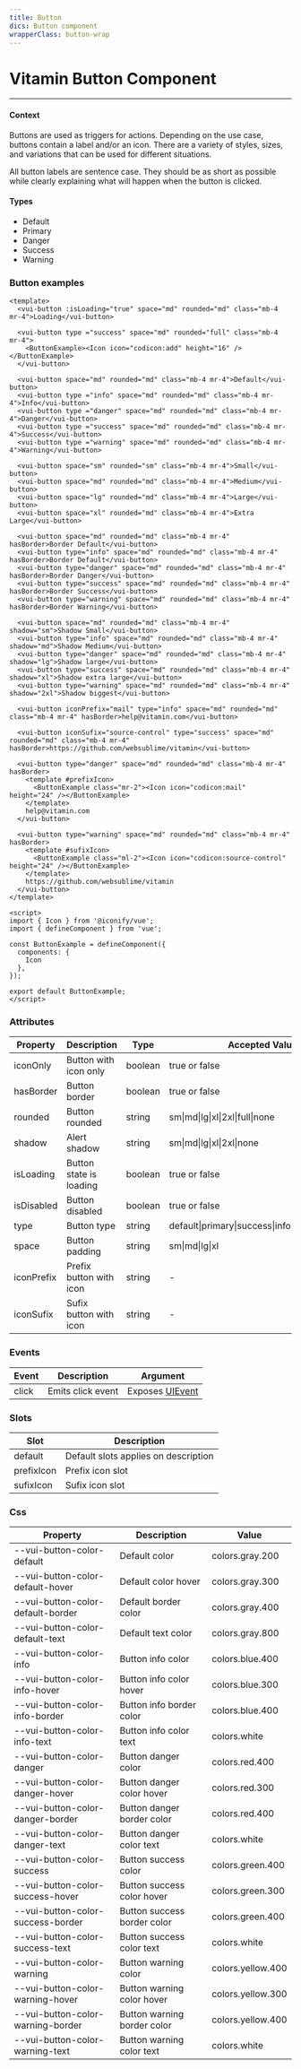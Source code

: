 ```yaml
---
title: Button
dics: Button component
wrapperClass: button-wrap
---
```


# Vitamin Button Component
----

<div class="my-8">
  <h4 class="text-lg mb-4">Context</h4>
  <p class="text-gray-700 dark:text-gray-100 mb-4">Buttons are used as triggers for actions. Depending on the use case, buttons contain a label and/or an icon. There are a variety of styles, sizes, and variations that can be used for different situations.</p>

  <p class="text-gray-700 dark:text-gray-100 mb-4">All button labels are sentence case. They should be as short as possible while clearly explaining what will happen when the button is clicked.</p>
  <h4 class="text-lg my-4">Types</h4>
  <ul class="list-inside list-disc rounded-xl overflow-hidden bg-gradient-to-r from-purple-50 to-purple-100 p-10">
    <li class="text-green-400">Default</li>
    <li class="text-blue-400">Primary</li>
    <li class="text-red-400">Danger</li>
    <li class="text-green-400">Success</li>
    <li class="text-yellow-400">Warning</li>
  </ul>
</div>

### Button examples

```vue demo
<template>
  <vui-button :isLoading="true" space="md" rounded="md" class="mb-4 mr-4">Loading</vui-button>

  <vui-button type ="success" space="md" rounded="full" class="mb-4 mr-4">
    <ButtonExample><Icon icon="codicon:add" height="16" /></ButtonExample>
  </vui-button>

  <vui-button space="md" rounded="md" class="mb-4 mr-4">Default</vui-button>
  <vui-button type ="info" space="md" rounded="md" class="mb-4 mr-4">Info</vui-button>
  <vui-button type ="danger" space="md" rounded="md" class="mb-4 mr-4">Danger</vui-button>
  <vui-button type ="success" space="md" rounded="md" class="mb-4 mr-4">Success</vui-button>
  <vui-button type ="warning" space="md" rounded="md" class="mb-4 mr-4">Warning</vui-button>

  <vui-button space="sm" rounded="sm" class="mb-4 mr-4">Small</vui-button>
  <vui-button space="md" rounded="md" class="mb-4 mr-4">Medium</vui-button>
  <vui-button space="lg" rounded="md" class="mb-4 mr-4">Large</vui-button>
  <vui-button space="xl" rounded="md" class="mb-4 mr-4">Extra Large</vui-button>

  <vui-button space="md" rounded="md" class="mb-4 mr-4" hasBorder>Border Default</vui-button>
  <vui-button type="info" space="md" rounded="md" class="mb-4 mr-4" hasBorder>Border Default</vui-button>
  <vui-button type="danger" space="md" rounded="md" class="mb-4 mr-4" hasBorder>Border Danger</vui-button>
  <vui-button type="success" space="md" rounded="md" class="mb-4 mr-4" hasBorder>Border Success</vui-button>
  <vui-button type="warning" space="md" rounded="md" class="mb-4 mr-4" hasBorder>Border Warning</vui-button>

  <vui-button space="md" rounded="md" class="mb-4 mr-4" shadow="sm">Shadow Small</vui-button>
  <vui-button type="info" space="md" rounded="md" class="mb-4 mr-4" shadow="md">Shadow Medium</vui-button>
  <vui-button type="danger" space="md" rounded="md" class="mb-4 mr-4" shadow="lg">Shadow large</vui-button>
  <vui-button type="success" space="md" rounded="md" class="mb-4 mr-4" shadow="xl">Shadow extra large</vui-button>
  <vui-button type="warning" space="md" rounded="md" class="mb-4 mr-4" shadow="2xl">Shadow biggest</vui-button>

  <vui-button iconPrefix="mail" type="info" space="md" rounded="md" class="mb-4 mr-4" hasBorder>help@vitamin.com</vui-button>

  <vui-button iconSufix="source-control" type="success" space="md" rounded="md" class="mb-4 mr-4" hasBorder>https://github.com/websublime/vitamin</vui-button>

  <vui-button type="danger" space="md" rounded="md" class="mb-4 mr-4" hasBorder>
    <template #prefixIcon>
      <ButtonExample class="mr-2"><Icon icon="codicon:mail" height="24" /></ButtonExample>
    </template>
    help@vitamin.com
  </vui-button>

  <vui-button type="warning" space="md" rounded="md" class="mb-4 mr-4" hasBorder>
    <template #sufixIcon>
      <ButtonExample class="ml-2"><Icon icon="codicon:source-control" height="24" /></ButtonExample>
    </template>
    https://github.com/websublime/vitamin
  </vui-button>
</template>

<script>
import { Icon } from '@iconify/vue';
import { defineComponent } from 'vue';

const ButtonExample = defineComponent({
  components: {
    Icon
  },
});

export default ButtonExample;
</script>
```

### Attributes

<div class="dark:bg-gray-900 bg-white shadow-md rounded my-6">
  <table class="min-w-max w-full table-auto">
    <thead>
      <tr class="dark:bg-gray-700 dark:text-gray-300 bg-gray-200 text-gray-600 uppercase text-sm leading-normal">
        <th class="py-3 px-6 text-left">Property</th>
        <th class="py-3 px-6 text-left">Description</th>
        <th class="py-3 px-6 text-center">Type</th>
        <th class="py-3 px-6 text-center">Accepted Values</th>
        <th class="py-3 px-6 text-center">Default</th>
      </tr>
    </thead>
    <tbody class="dark:text-gray-300 text-gray-600 text-sm font-light">
      <tr class="border-b border-gray-200 dark:bg-gray-600 dark:hover:bg-gray-800 bg-gray-50 hover:bg-gray-100">
        <td class="py-3 px-6 text-left whitespace-nowrap">iconOnly</td>
        <td class="py-3 px-6 text-left whitespace-nowrap">Button with icon only</td>
        <td class="py-3 px-6 text-center whitespace-nowrap">boolean</td>
        <td class="py-3 px-6 text-center whitespace-nowrap">true or false</td>
        <td class="py-3 px-6 text-center whitespace-nowrap">false</td>
      </tr>
      <tr class="border-b border-gray-200 dark:hover:bg-gray-800 hover:bg-gray-100">
        <td class="py-3 px-6 text-left whitespace-nowrap">hasBorder</td>
        <td class="py-3 px-6 text-left whitespace-nowrap">Button border</td>
        <td class="py-3 px-6 text-center whitespace-nowrap">boolean</td>
        <td class="py-3 px-6 text-center whitespace-nowrap">true or false</td>
        <td class="py-3 px-6 text-center whitespace-nowrap">false</td>
      </tr>
      <tr class="border-b border-gray-200 dark:bg-gray-600 dark:hover:bg-gray-800 bg-gray-50 hover:bg-gray-100">
        <td class="py-3 px-6 text-left whitespace-nowrap">rounded</td>
        <td class="py-3 px-6 text-left whitespace-nowrap">Button rounded</td>
        <td class="py-3 px-6 text-center whitespace-nowrap">string</td>
        <td class="py-3 px-6 text-center whitespace-nowrap">sm|md|lg|xl|2xl|full|none</td>
        <td class="py-3 px-6 text-center whitespace-nowrap">none</td>
      </tr>
      <tr class="border-b border-gray-200 dark:hover:bg-gray-800 hover:bg-gray-100">
        <td class="py-3 px-6 text-left whitespace-nowrap">shadow</td>
        <td class="py-3 px-6 text-left whitespace-nowrap">Alert shadow</td>
        <td class="py-3 px-6 text-center whitespace-nowrap">string</td>
        <td class="py-3 px-6 text-center whitespace-nowrap">sm|md|lg|xl|2xl|none</td>
        <td class="py-3 px-6 text-center whitespace-nowrap">none</td>
      </tr>
      <tr class="border-b border-gray-200 dark:bg-gray-600 dark:hover:bg-gray-800 bg-gray-50 hover:bg-gray-100">
        <td class="py-3 px-6 text-left whitespace-nowrap">isLoading</td>
        <td class="py-3 px-6 text-left whitespace-nowrap">Button state is loading</td>
        <td class="py-3 px-6 text-center whitespace-nowrap">boolean</td>
        <td class="py-3 px-6 text-center whitespace-nowrap">true or false</td>
        <td class="py-3 px-6 text-center whitespace-nowrap">false</td>
      </tr>
      <tr class="border-b border-gray-200 dark:hover:bg-gray-800 hover:bg-gray-100">
        <td class="py-3 px-6 text-left whitespace-nowrap">isDisabled</td>
        <td class="py-3 px-6 text-left whitespace-nowrap">Button disabled</td>
        <td class="py-3 px-6 text-center whitespace-nowrap">boolean</td>
        <td class="py-3 px-6 text-center whitespace-nowrap">true or false</td>
        <td class="py-3 px-6 text-center whitespace-nowrap">false</td>
      </tr>
      <tr class="border-b border-gray-200 dark:bg-gray-600 dark:hover:bg-gray-800 bg-gray-50 hover:bg-gray-100">
        <td class="py-3 px-6 text-left whitespace-nowrap">type</td>
        <td class="py-3 px-6 text-left whitespace-nowrap">Button type</td>
        <td class="py-3 px-6 text-center whitespace-nowrap">string</td>
        <td class="py-3 px-6 text-center whitespace-nowrap">default|primary|success|info|danger|warning</td>
        <td class="py-3 px-6 text-center whitespace-nowrap">default</td>
      </tr>
      <tr class="border-b border-gray-200 dark:hover:bg-gray-800 hover:bg-gray-100">
        <td class="py-3 px-6 text-left whitespace-nowrap">space</td>
        <td class="py-3 px-6 text-left whitespace-nowrap">Button padding</td>
        <td class="py-3 px-6 text-center whitespace-nowrap">string</td>
        <td class="py-3 px-6 text-center whitespace-nowrap">sm|md|lg|xl</td>
        <td class="py-3 px-6 text-center whitespace-nowrap">sm</td>
      </tr>
      <tr class="border-b border-gray-200 dark:bg-gray-600 dark:hover:bg-gray-800 bg-gray-50 hover:bg-gray-100">
        <td class="py-3 px-6 text-left whitespace-nowrap">iconPrefix</td>
        <td class="py-3 px-6 text-left whitespace-nowrap">Prefix button with icon</td>
        <td class="py-3 px-6 text-center whitespace-nowrap">string</td>
        <td class="py-3 px-6 text-center whitespace-nowrap">-</td>
        <td class="py-3 px-6 text-center whitespace-nowrap">-</td>
      </tr>
      <tr class="border-b border-gray-200 dark:hover:bg-gray-800 hover:bg-gray-100">
        <td class="py-3 px-6 text-left whitespace-nowrap">iconSufix</td>
        <td class="py-3 px-6 text-left whitespace-nowrap">Sufix button with icon</td>
        <td class="py-3 px-6 text-center whitespace-nowrap">string</td>
        <td class="py-3 px-6 text-center whitespace-nowrap">-</td>
        <td class="py-3 px-6 text-center whitespace-nowrap">-</td>
      </tr>
    </tbody>
  </table>
</div>

### Events

<div class="dark:bg-gray-900 bg-white shadow-md rounded my-6">
  <table class="min-w-max w-full table-auto">
    <thead>
      <tr class="dark:bg-gray-700 dark:text-gray-300 bg-gray-200 text-gray-600 uppercase text-sm leading-normal">
        <th class="py-3 px-6 text-left">Event</th>
        <th class="py-3 px-6 text-left">Description</th>
        <th class="py-3 px-6 text-center">Argument</th>
      </tr>
    </thead>
    <tbody class="dark:text-gray-300 text-gray-600 text-sm font-light">
      <tr class="border-b border-gray-200 dark:hover:bg-gray-800 hover:bg-gray-100">
        <td class="py-3 px-6 text-left whitespace-nowrap">click</td>
        <td class="py-3 px-6 text-left whitespace-nowrap">Emits click event</td>
        <td class="py-3 px-6 text-center whitespace-nowrap">Exposes <a href="https://developer.mozilla.org/en-US/docs/Web/API/UIEvent">UIEvent</a></td>
      </tr>
    </tbody>
  </table>
</div>

### Slots

<div class="dark:bg-gray-900 bg-white shadow-md rounded my-6">
  <table class="min-w-max w-full table-auto">
    <thead>
      <tr class="dark:bg-gray-700 dark:text-gray-300 bg-gray-200 text-gray-600 uppercase text-sm leading-normal">
        <th class="py-3 px-6 text-left">Slot</th>
        <th class="py-3 px-6 text-left">Description</th>
      </tr>
    </thead>
    <tbody class="dark:text-gray-300 text-gray-600 text-sm font-light">
      <tr class="border-b border-gray-200 dark:hover:bg-gray-800 hover:bg-gray-100">
        <td class="py-3 px-6 text-left whitespace-nowrap">default</td>
        <td class="py-3 px-6 text-left whitespace-nowrap">Default slots applies on description</td>
      </tr>
      <tr class="border-b border-gray-200 dark:bg-gray-600 dark:hover:bg-gray-800 bg-gray-50 hover:bg-gray-100">
        <td class="py-3 px-6 text-left whitespace-nowrap">prefixIcon</td>
        <td class="py-3 px-6 text-left whitespace-nowrap">Prefix icon slot</td>
      </tr>
      <tr class="border-b border-gray-200 dark:hover:bg-gray-800 hover:bg-gray-100">
        <td class="py-3 px-6 text-left whitespace-nowrap">sufixIcon</td>
        <td class="py-3 px-6 text-left whitespace-nowrap">Sufix icon slot</td>
      </tr>
    </tbody>
  </table>
</div>

### Css

<div class="dark:bg-gray-900 bg-white shadow-md rounded my-6">
  <table class="min-w-max w-full table-auto">
    <thead>
      <tr class="dark:bg-gray-700 dark:text-gray-300 bg-gray-200 text-gray-600 uppercase text-sm leading-normal">
        <th class="py-3 px-6 text-left">Property</th>
        <th class="py-3 px-6 text-left">Description</th>
        <th class="py-3 px-6 text-right">Value</th>
      </tr>
    </thead>
    <tbody class="dark:text-gray-300 text-gray-600 text-sm font-light">
      <tr class="border-b border-gray-200 dark:hover:bg-gray-800 hover:bg-gray-100">
        <td class="py-3 px-6 text-left whitespace-nowrap">--vui-button-color-default</td>
        <td class="py-3 px-6 text-left whitespace-nowrap">Default color</td>
        <td class="py-3 px-6 text-center whitespace-nowrap flex justify-end items-center">colors.gray.200 <span class="bg-gray-200 w-8 h-8 border border-gray-200 inline-block"></span></td>
      </tr>
      <tr class="border-b border-gray-200 dark:bg-gray-600 dark:hover:bg-gray-800 bg-gray-50 hover:bg-gray-100">
        <td class="py-3 px-6 text-left whitespace-nowrap">--vui-button-color-default-hover</td>
        <td class="py-3 px-6 text-left whitespace-nowrap">Default color hover</td>
        <td class="py-3 px-6 text-center whitespace-nowrap flex justify-end items-center">colors.gray.300 <span class="bg-gray-300 w-8 h-8 border border-gray-200 inline-block"></span></td>
      </tr>
      <tr class="border-b border-gray-200 dark:hover:bg-gray-800 hover:bg-gray-100">
        <td class="py-3 px-6 text-left whitespace-nowrap">--vui-button-color-default-border</td>
        <td class="py-3 px-6 text-left whitespace-nowrap">Default border color</td>
        <td class="py-3 px-6 text-center whitespace-nowrap flex justify-end items-center">colors.gray.400 <span class="bg-gray-400 w-8 h-8 border border-gray-200 inline-block"></span></td>
      </tr>
      <tr class="border-b border-gray-200 dark:bg-gray-600 dark:hover:bg-gray-800 bg-gray-50 hover:bg-gray-100">
        <td class="py-3 px-6 text-left whitespace-nowrap">--vui-button-color-default-text</td>
        <td class="py-3 px-6 text-left whitespace-nowrap">Default text color</td>
        <td class="py-3 px-6 text-center whitespace-nowrap flex justify-end items-center">colors.gray.800 <span class="bg-gray-800 w-8 h-8 border border-gray-200 inline-block"></span></td>
      </tr>
      <tr class="border-b border-gray-200 dark:hover:bg-gray-800 hover:bg-gray-100">
        <td class="py-3 px-6 text-left whitespace-nowrap">--vui-button-color-info</td>
        <td class="py-3 px-6 text-left whitespace-nowrap">Button info color</td>
        <td class="py-3 px-6 text-center whitespace-nowrap flex justify-end items-center">colors.blue.400 <span class="bg-blue-400 w-8 h-8 border border-gray-200 inline-block"></span></td>
      </tr>
      <tr class="border-b border-gray-200 dark:bg-gray-600 dark:hover:bg-gray-800 bg-gray-50 hover:bg-gray-100">
        <td class="py-3 px-6 text-left whitespace-nowrap">--vui-button-color-info-hover</td>
        <td class="py-3 px-6 text-left whitespace-nowrap">Button info color hover</td>
        <td class="py-3 px-6 text-center whitespace-nowrap flex justify-end items-center">colors.blue.300 <span class="bg-blue-300 w-8 h-8 border border-gray-200 inline-block"></span></td>
      </tr>
      <tr class="border-b border-gray-200 dark:hover:bg-gray-800 hover:bg-gray-100">
        <td class="py-3 px-6 text-left whitespace-nowrap">--vui-button-color-info-border</td>
        <td class="py-3 px-6 text-left whitespace-nowrap">Button info border color</td>
        <td class="py-3 px-6 text-center whitespace-nowrap flex justify-end items-center">colors.blue.400 <span class="bg-blue-400 w-8 h-8 border border-gray-200 inline-block"></span></td>
      </tr>
      <tr class="border-b border-gray-200 dark:bg-gray-600 dark:hover:bg-gray-800 bg-gray-50 hover:bg-gray-100">
        <td class="py-3 px-6 text-left whitespace-nowrap">--vui-button-color-info-text</td>
        <td class="py-3 px-6 text-left whitespace-nowrap">Button info color text</td>
        <td class="py-3 px-6 text-center whitespace-nowrap flex justify-end items-center">colors.white <span class="bg-white w-8 h-8 border border-gray-200 inline-block"></span></td>
      </tr>
      <tr class="border-b border-gray-200 dark:hover:bg-gray-800 hover:bg-gray-100">
        <td class="py-3 px-6 text-left whitespace-nowrap">--vui-button-color-danger</td>
        <td class="py-3 px-6 text-left whitespace-nowrap">Button danger color</td>
        <td class="py-3 px-6 text-center whitespace-nowrap flex justify-end items-center">colors.red.400 <span class="bg-red-400 w-8 h-8 border border-gray-200 inline-block"></span></td>
      </tr>
      <tr class="border-b border-gray-200 dark:bg-gray-600 dark:hover:bg-gray-800 bg-gray-50 hover:bg-gray-100">
        <td class="py-3 px-6 text-left whitespace-nowrap">--vui-button-color-danger-hover</td>
        <td class="py-3 px-6 text-left whitespace-nowrap">Button danger color hover</td>
        <td class="py-3 px-6 text-center whitespace-nowrap flex justify-end items-center">colors.red.300 <span class="bg-red-300 w-8 h-8 border border-gray-200 inline-block"></span></td>
      </tr>
      <tr class="border-b border-gray-200 dark:hover:bg-gray-800 hover:bg-gray-100">
        <td class="py-3 px-6 text-left whitespace-nowrap">--vui-button-color-danger-border</td>
        <td class="py-3 px-6 text-left whitespace-nowrap">Button danger border color</td>
        <td class="py-3 px-6 text-center whitespace-nowrap flex justify-end items-center">colors.red.400 <span class="bg-red-400 w-8 h-8 border border-gray-200 inline-block"></span></td>
      </tr>
      <tr class="border-b border-gray-200 dark:bg-gray-600 dark:hover:bg-gray-800 bg-gray-50 hover:bg-gray-100">
        <td class="py-3 px-6 text-left whitespace-nowrap">--vui-button-color-danger-text</td>
        <td class="py-3 px-6 text-left whitespace-nowrap">Button danger color text</td>
        <td class="py-3 px-6 text-center whitespace-nowrap flex justify-end items-center">colors.white <span class="bg-white w-8 h-8 border border-gray-200 inline-block"></span></td>
      </tr>
      <tr class="border-b border-gray-200 dark:hover:bg-gray-800 hover:bg-gray-100">
        <td class="py-3 px-6 text-left whitespace-nowrap">--vui-button-color-success</td>
        <td class="py-3 px-6 text-left whitespace-nowrap">Button success color</td>
        <td class="py-3 px-6 text-center whitespace-nowrap flex justify-end items-center">colors.green.400 <span class="bg-green-400 w-8 h-8 border border-gray-200 inline-block"></span></td>
      </tr>
      <tr class="border-b border-gray-200 dark:bg-gray-600 dark:hover:bg-gray-800 bg-gray-50 hover:bg-gray-100">
        <td class="py-3 px-6 text-left whitespace-nowrap">--vui-button-color-success-hover</td>
        <td class="py-3 px-6 text-left whitespace-nowrap">Button success color hover</td>
        <td class="py-3 px-6 text-center whitespace-nowrap flex justify-end items-center">colors.green.300 <span class="bg-green-300 w-8 h-8 border border-gray-200 inline-block"></span></td>
      </tr>
      <tr class="border-b border-gray-200 dark:hover:bg-gray-800 hover:bg-gray-100">
        <td class="py-3 px-6 text-left whitespace-nowrap">--vui-button-color-success-border</td>
        <td class="py-3 px-6 text-left whitespace-nowrap">Button success border color</td>
        <td class="py-3 px-6 text-center whitespace-nowrap flex justify-end items-center">colors.green.400 <span class="bg-green-400 w-8 h-8 border border-gray-200 inline-block"></span></td>
      </tr>
      <tr class="border-b border-gray-200 dark:bg-gray-600 dark:hover:bg-gray-800 bg-gray-50 hover:bg-gray-100">
        <td class="py-3 px-6 text-left whitespace-nowrap">--vui-button-color-success-text</td>
        <td class="py-3 px-6 text-left whitespace-nowrap">Button success color text</td>
        <td class="py-3 px-6 text-center whitespace-nowrap flex justify-end items-center">colors.white <span class="bg-white w-8 h-8 border border-gray-200 inline-block"></span></td>
      </tr>
      <tr class="border-b border-gray-200 dark:hover:bg-gray-800 hover:bg-gray-100">
        <td class="py-3 px-6 text-left whitespace-nowrap">--vui-button-color-warning</td>
        <td class="py-3 px-6 text-left whitespace-nowrap">Button warning color</td>
        <td class="py-3 px-6 text-center whitespace-nowrap flex justify-end items-center">colors.yellow.400 <span class="bg-yellow-400 w-8 h-8 border border-gray-200 inline-block"></span></td>
      </tr>
      <tr class="border-b border-gray-200 dark:bg-gray-600 dark:hover:bg-gray-800 bg-gray-50 hover:bg-gray-100">
        <td class="py-3 px-6 text-left whitespace-nowrap">--vui-button-color-warning-hover</td>
        <td class="py-3 px-6 text-left whitespace-nowrap">Button warning color hover</td>
        <td class="py-3 px-6 text-center whitespace-nowrap flex justify-end items-center">colors.yellow.300 <span class="bg-yellow-300 w-8 h-8 border border-gray-200 inline-block"></span></td>
      </tr>
      <tr class="border-b border-gray-200 dark:hover:bg-gray-800 hover:bg-gray-100">
        <td class="py-3 px-6 text-left whitespace-nowrap">--vui-button-color-warning-border</td>
        <td class="py-3 px-6 text-left whitespace-nowrap">Button warning border color</td>
        <td class="py-3 px-6 text-center whitespace-nowrap flex justify-end items-center">colors.yellow.400 <span class="bg-yellow-400 w-8 h-8 border border-gray-200 inline-block"></span></td>
      </tr>
      <tr class="border-b border-gray-200 dark:bg-gray-600 dark:hover:bg-gray-800 bg-gray-50 hover:bg-gray-100">
        <td class="py-3 px-6 text-left whitespace-nowrap">--vui-button-color-warning-text</td>
        <td class="py-3 px-6 text-left whitespace-nowrap">Button warning color text</td>
        <td class="py-3 px-6 text-center whitespace-nowrap flex justify-end items-center">colors.white <span class="bg-white w-8 h-8 border border-gray-200 inline-block"></span></td>
      </tr>
    </tbody>
  </table>
</div>

